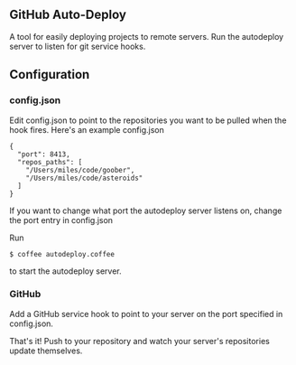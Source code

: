 GitHub Auto-Deploy
-----------------------

A tool for easily deploying projects to remote servers.
Run the autodeploy server to listen for git service hooks.

## Configuration

### config.json
Edit config.json to point to the repositories you want to be pulled when the hook fires.
Here's an example config.json

    {
      "port": 8413,
      "repos_paths": [
        "/Users/miles/code/goober",
        "/Users/miles/code/asteroids"
      ]
    }


If you want to change what port the autodeploy server listens on, change the port entry in config.json

Run

    $ coffee autodeploy.coffee
to start the autodeploy server.

### GitHub
Add a GitHub service hook to point to your server on the port specified in config.json.

That's it!
Push to your repository and watch your server's repositories update themselves.
